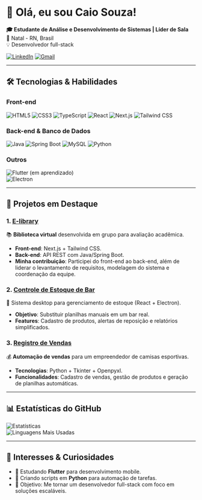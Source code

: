 # 👋 Olá, eu sou Caio Souza!  

**🎓 Estudante de Análise e Desenvolvimento de Sistemas | Líder de Sala**  
📍 Natal - RN, Brasil  
💡 Desenvolvedor full-stack

[![LinkedIn](https://img.shields.io/badge/LinkedIn-0077B5?style=flat&logo=linkedin)](https://www.linkedin.com/in/caiomoises/)
[![Gmail](https://img.shields.io/badge/Gmail-D14836?style=flat&logo=gmail&logoColor=white)](mailto:ocaiomoises@gmail.com)  

---

## 🛠️ Tecnologias & Habilidades  

### **Front-end**  
![HTML5](https://img.shields.io/badge/HTML5-E34F26?style=flat&logo=html5&logoColor=white)
![CSS3](https://img.shields.io/badge/CSS3-1572B6?style=flat&logo=css3&logoColor=white)
![TypeScript](https://img.shields.io/badge/TypeScript-3178C6?style=flat&logo=typescript&logoColor=white)
![React](https://img.shields.io/badge/React-61DAFB?style=flat&logo=react&logoColor=black)
![Next.js](https://img.shields.io/badge/Next.js-000000?style=flat&logo=nextdotjs&logoColor=white)
![Tailwind CSS](https://img.shields.io/badge/Tailwind_CSS-06B6D4?style=flat&logo=tailwind-css&logoColor=white)

### **Back-end & Banco de Dados**  
![Java](https://img.shields.io/badge/Java-ED8B00?style=flat&logo=openjdk&logoColor=white)
![Spring Boot](https://img.shields.io/badge/Spring_Boot-6DB33F?style=flat&logo=springboot&logoColor=white)
![MySQL](https://img.shields.io/badge/MySQL-4479A1?style=flat&logo=mysql&logoColor=white)
![Python](https://img.shields.io/badge/python-3670A0?style=flat&logo=python&logoColor=white)

### **Outros**  
![Flutter](https://img.shields.io/badge/Flutter-02569B?style=flat&logo=flutter&logoColor=white) (em aprendizado)  
![Electron](https://img.shields.io/badge/Electron-47848F?style=flat&logo=electron&logoColor=white)  

---

## 🚀 Projetos em Destaque  

### 1. [E-library](https://github.com/cmoiss/e-library)  
📚 **Biblioteca virtual** desenvolvida em grupo para avaliação acadêmica.  
- **Front-end**: Next.js + Tailwind CSS.  
- **Back-end**: API REST com Java/Spring Boot.  
- **Minha contribuição**: Participei do front-end ao back-end, além de liderar o levantamento de requisitos, modelagem do sistema e coordenação da equipe.  

### 2. [Controle de Estoque de Bar](https://github.com/cmoiss/bar-inventory-control)  
🍻 Sistema desktop para gerenciamento de estoque (React + Electron).  
- **Objetivo**: Substituir planilhas manuais em um bar real.  
- **Features**: Cadastro de produtos, alertas de reposição e relatórios simplificados.  

### 3. [Registro de Vendas](https://github.com/cmoiss/registro-de-vendas)  
💰 **Automação de vendas** para um empreendedor de camisas esportivas.  
- **Tecnologias**: Python + Tkinter + Openpyxl.  
- **Funcionalidades**: Cadastro de vendas, gestão de produtos e geração de planilhas automáticas.  

---

## 📊 Estatísticas do GitHub  

![Estatísticas](https://github-readme-stats.vercel.app/api?username=cmoiss&show_icons=true&theme=dracula&hide_border=true)  
![Linguagens Mais Usadas](https://github-readme-stats.vercel.app/api/top-langs/?username=cmoiss&layout=compact&theme=dracula&hide_border=true)  

---

## 🌟 Interesses & Curiosidades  
- 📖 Estudando **Flutter** para desenvolvimento mobile.  
- 🤖 Criando scripts em **Python** para automação de tarefas.  
- 🎯 Objetivo: Me tornar um desenvolvedor full-stack com foco em soluções escaláveis.  
